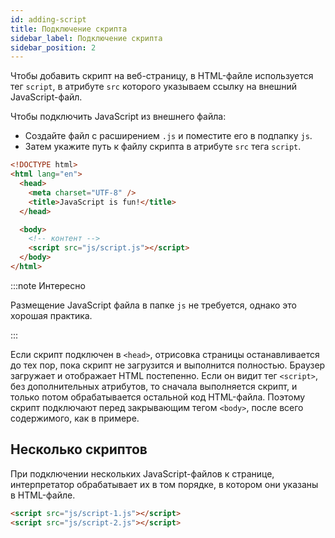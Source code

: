 ```yaml
---
id: adding-script
title: Подключение скрипта
sidebar_label: Подключение скрипта
sidebar_position: 2
---
```


Чтобы добавить скрипт на веб-страницу, в HTML-файле используется тег `script`, в
атрибуте `src` которого указываем ссылку на внешний JavaScript-файл.

Чтобы подключить JavaScript из внешнего файла:

- Создайте файл с расширением `.js` и поместите его в подпапку `js`.
- Затем укажите путь к файлу скрипта в атрибуте `src` тега `script`.

```html
<!DOCTYPE html>
<html lang="en">
  <head>
    <meta charset="UTF-8" />
    <title>JavaScript is fun!</title>
  </head>

  <body>
    <!-- контент -->
    <script src="js/script.js"></script>
  </body>
</html>
```

:::note Интересно

Размещение JavaScript файла в папке `js` не требуется, однако это хорошая
практика.

:::

Если скрипт подключен в `<head>`, отрисовка страницы останавливается до тех пор,
пока скрипт не загрузится и выполнится полностью. Браузер загружает и отображает
HTML постепенно. Если он видит тег `<script>`, без дополнительных атрибутов, то
сначала выполняется скрипт, и только потом обрабатывается остальной код
HTML-файла. Поэтому скрипт подключают перед закрывающим тегом `<body>`, после
всего содержимого, как в примере.

## Несколько скриптов

При подключении нескольких JavaScript-файлов к странице, интерпретатор
обрабатывает их в том порядке, в котором они указаны в HTML-файле.

```html
<script src="js/script-1.js"></script>
<script src="js/script-2.js"></script>
```
